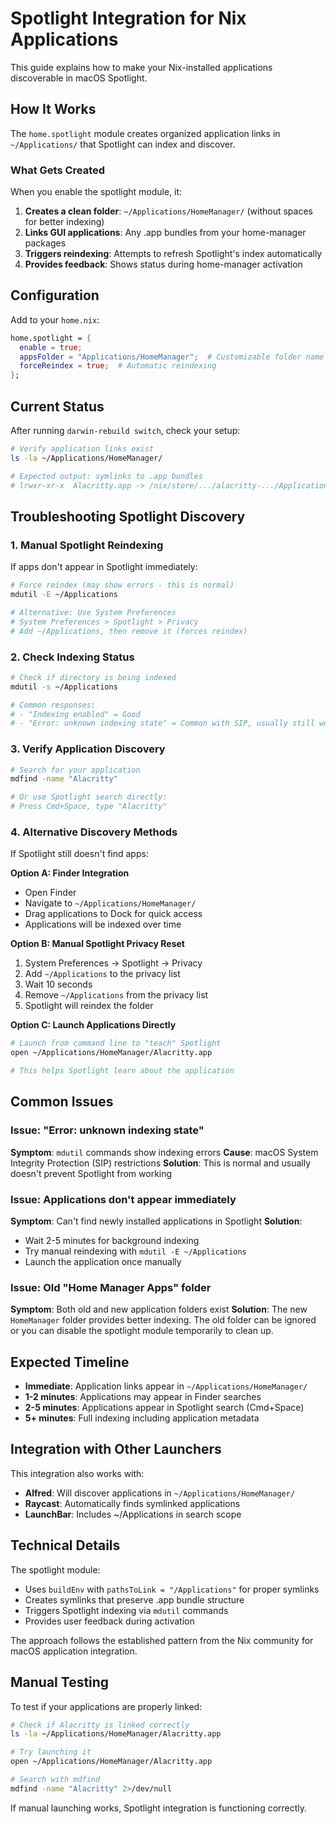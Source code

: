 # Spotlight Integration for Nix Applications

This guide explains how to make your Nix-installed applications discoverable in macOS Spotlight.

## How It Works

The `home.spotlight` module creates organized application links in `~/Applications/` that Spotlight can index and discover.

### What Gets Created

When you enable the spotlight module, it:

1. **Creates a clean folder**: `~/Applications/HomeManager/` (without spaces for better indexing)
2. **Links GUI applications**: Any .app bundles from your home-manager packages
3. **Triggers reindexing**: Attempts to refresh Spotlight's index automatically
4. **Provides feedback**: Shows status during home-manager activation

## Configuration

Add to your `home.nix`:

```nix
home.spotlight = {
  enable = true;
  appsFolder = "Applications/HomeManager";  # Customizable folder name
  forceReindex = true;  # Automatic reindexing
};
```

## Current Status

After running `darwin-rebuild switch`, check your setup:

```bash
# Verify application links exist
ls -la ~/Applications/HomeManager/

# Expected output: symlinks to .app bundles
# lrwxr-xr-x  Alacritty.app -> /nix/store/.../alacritty-.../Applications/Alacritty.app
```

## Troubleshooting Spotlight Discovery

### 1. Manual Spotlight Reindexing

If apps don't appear in Spotlight immediately:

```bash
# Force reindex (may show errors - this is normal)
mdutil -E ~/Applications

# Alternative: Use System Preferences
# System Preferences > Spotlight > Privacy
# Add ~/Applications, then remove it (forces reindex)
```

### 2. Check Indexing Status

```bash
# Check if directory is being indexed
mdutil -s ~/Applications

# Common responses:
# - "Indexing enabled" = Good
# - "Error: unknown indexing state" = Common with SIP, usually still works
```

### 3. Verify Application Discovery

```bash
# Search for your application
mdfind -name "Alacritty"

# Or use Spotlight search directly:
# Press Cmd+Space, type "Alacritty"
```

### 4. Alternative Discovery Methods

If Spotlight still doesn't find apps:

**Option A: Finder Integration**
- Open Finder
- Navigate to `~/Applications/HomeManager/`
- Drag applications to Dock for quick access
- Applications will be indexed over time

**Option B: Manual Spotlight Privacy Reset**
1. System Preferences → Spotlight → Privacy
2. Add `~/Applications` to the privacy list
3. Wait 10 seconds
4. Remove `~/Applications` from the privacy list
5. Spotlight will reindex the folder

**Option C: Launch Applications Directly**
```bash
# Launch from command line to "teach" Spotlight
open ~/Applications/HomeManager/Alacritty.app

# This helps Spotlight learn about the application
```

## Common Issues

### Issue: "Error: unknown indexing state"

**Symptom**: `mdutil` commands show indexing errors
**Cause**: macOS System Integrity Protection (SIP) restrictions
**Solution**: This is normal and usually doesn't prevent Spotlight from working

### Issue: Applications don't appear immediately

**Symptom**: Can't find newly installed applications in Spotlight
**Solution**: 
- Wait 2-5 minutes for background indexing
- Try manual reindexing with `mdutil -E ~/Applications`
- Launch the application once manually

### Issue: Old "Home Manager Apps" folder

**Symptom**: Both old and new application folders exist
**Solution**: The new `HomeManager` folder provides better indexing. The old folder can be ignored or you can disable the spotlight module temporarily to clean up.

## Expected Timeline

- **Immediate**: Application links appear in `~/Applications/HomeManager/`
- **1-2 minutes**: Applications may appear in Finder searches
- **2-5 minutes**: Applications appear in Spotlight search (Cmd+Space)
- **5+ minutes**: Full indexing including application metadata

## Integration with Other Launchers

This integration also works with:
- **Alfred**: Will discover applications in `~/Applications/HomeManager/`
- **Raycast**: Automatically finds symlinked applications
- **LaunchBar**: Includes ~/Applications in search scope

## Technical Details

The spotlight module:
- Uses `buildEnv` with `pathsToLink = "/Applications"` for proper symlinks
- Creates symlinks that preserve .app bundle structure
- Triggers Spotlight indexing via `mdutil` commands
- Provides user feedback during activation

The approach follows the established pattern from the Nix community for macOS application integration.

## Manual Testing

To test if your applications are properly linked:

```bash
# Check if Alacritty is linked correctly
ls -la ~/Applications/HomeManager/Alacritty.app

# Try launching it
open ~/Applications/HomeManager/Alacritty.app

# Search with mdfind
mdfind -name "Alacritty" 2>/dev/null
```

If manual launching works, Spotlight integration is functioning correctly.